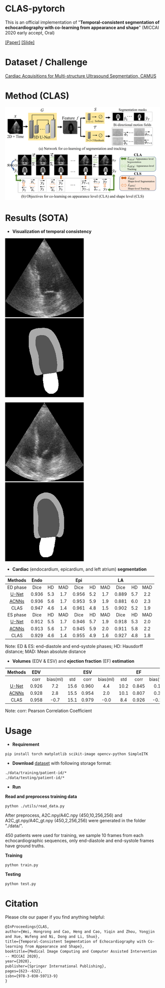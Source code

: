 # CLAS-pytorch
This is an official implementation of "**Temporal-consistent segmentation of echocardiography with co-learning from appearance and shape**" (MICCAI 2020 early accept, Oral)

[[Paper]](https://www.researchgate.net/publication/342520911_Temporal-consistent_Segmentation_of_Echocardiography_with_Co-learning_from_Appearance_and_Shape)
[[Slide]](https://drive.google.com/file/d/1OHVLLxPKN9B2vqIsOZOrAKf2ZuJzSX92/view?usp=sharing)

# Dataset / Challenge
[Cardiac Acquisitions for Multi-structure Ultrasound Segmentation, CAMUS](https://www.creatis.insa-lyon.fr/Challenge/camus/index.html)

# Method (CLAS)
![CLAS](https://github.com/HongrongWei/CLAS-Pytorch/blob/main/misc/CLAS.jpg)

# Results (SOTA)

* **Visualization of temporal consistency**

![a2c_im](https://github.com/HongrongWei/CLAS-Pytorch/blob/main/misc/Pat44_A2C_images.gif)
![a2c_seg](https://github.com/HongrongWei/CLAS-Pytorch/blob/main/misc/Pat44_A2C_segmentation.gif)

![a4c_im](https://github.com/HongrongWei/CLAS-Pytorch/blob/main/misc/Pat44_A4C_images.gif)
![a4c_seg](https://github.com/HongrongWei/CLAS-Pytorch/blob/main/misc/Pat44_A4C_segmentation.gif)

* **Cardiac** (endocardium, epicardium, and left atrium) **segmentation**

| Methods       | Endo           |        |             | Epi        |     |            | LA          |      |           |
|:-------------:|:--------------:|:------:|:-----------:|:----------:|:---:|:----------:|:-----------:|:----:|:---------:|
| ED phase      | Dice           | HD     | MAD         | Dice       | HD  | MAD        | Dice        | HD   | MAD       |
| [U-Net](http://camus.creatis.insa-lyon.fr/challenge/#phase/5ca211272691fe0a9dac46d6) | 0.936 | 5.3  | 1.7 | 0.956 | 5.2 | 1.7 | 0.889 | 5.7  | 2.2 |
| [ACNNs](http://camus.creatis.insa-lyon.fr/challenge/#phase/5ca211272691fe0a9dac46d6) | 0.936 | 5.6  | 1.7 | 0.953 | 5.9 | 1.9 | 0.881 | 6.0  | 2.3 |
| CLAS    | 0.947 | 4.6 | 1.4 | 0.961 | 4.8 | 1.5 | 0.902 | 5.2 | 1.9 |
| ES phase  | Dice           | HD    | MAD | Dice           | HD    | MAD    | Dice           | HD           | MAD          |
| [U-Net](http://camus.creatis.insa-lyon.fr/challenge/#phase/5ca211272691fe0a9dac46d6)   | 0.912   | 5.5    | 1.7  | 0.946  | 5.7  | 1.9  | 0.918 | 5.3 | 2.0  |
| [ACNNs](http://camus.creatis.insa-lyon.fr/challenge/#phase/5ca211272691fe0a9dac46d6)   | 0.913   | 5.6    | 1.7  | 0.945  | 5.9  | 2.0  | 0.911 | 5.8 | 2.2  |
| CLAS     | 0.929 | 4.6 | 1.4 | 0.955 | 4.9 | 1.6 | 0.927 | 4.8 | 1.8 |

Note: ED & ES: end-diastole and end-systole phases;
HD: Hausdorff distance;
MAD: Mean absolute distance
      
* **Volumes** (EDV & ESV) and **ejection fraction** (EF) **estimation**

| Methods            | EDV           |          |      | ESV            |          |      | EF             |          |     |
|:------------------:|:-------------:|:--------:|:----:|:--------------:|:--------:|:----:|:--------------:|:--------:|:---:|
|                    | corr          | bias(ml) | std  | corr           | bias(ml) | std  | corr           | bias(\%) | std |
| [U-Net](http://camus.creatis.insa-lyon.fr/challenge/#phase/5ca211272691fe0a9dac46d6)  | 0.926 | 7.2 | 15.6 | 0.960  | 4.4  | 10.2 | 0.845  | 0.1 | 7.3 |
| [ACNNs](http://camus.creatis.insa-lyon.fr/challenge/#phase/5ca211272691fe0a9dac46d6)  | 0.928 | 2.8 | 15.5 | 0.954  | 2.0  | 10.1 | 0.807  | 0.3 | 8.3 |
| CLAS  | 0.958  | -0.7 | 15.1   | 0.979   | -0.0     | 8.4  | 0.926  | -0.1 | 6.7 |

Note: corr: Pearson Correlation Coefficient

# Usage

* **Requirement**

```
pip install torch matplotlib scikit-image opencv-python SimpleITK
```

* **Download** [dataset](https://www.creatis.insa-lyon.fr/Challenge/camus/) with following storage format:

```
./data/training/patient-id/*
./data/testing/patient-id/*
```

* **Run**

**Read and preprocess training data**
```
python ./utils/read_data.py
```
After preprocess, A2C.npy/A4C.npy (450,10,256,256) and A2C_gt.npy/A4C_gt.npy (450,2,256,256) were generated in the folder "./data/".

450 patients were used for training, we sample 10 frames from each echocardiographic sequences, only end-diastole and end-systole frames have ground truths.

**Training**
```
python train.py
```
**Testing**
```
python test.py
```


# Citation
Please cite our paper if you find anything helpful:

```
@InProceedings{CLAS,
author={Wei, Hongrong and Cao, Heng and Cao, Yiqin and Zhou, Yongjin and Xue, Wufeng and Ni, Dong and Li, Shuo},
title={Temporal-Consistent Segmentation of Echocardiography with Co-learning from Appearance and Shape},
booktitle={Medical Image Computing and Computer Assisted Intervention -- MICCAI 2020},
year={2020},
publisher={Springer International Publishing},
pages={623--632},
isbn={978-3-030-59713-9}
}
```

